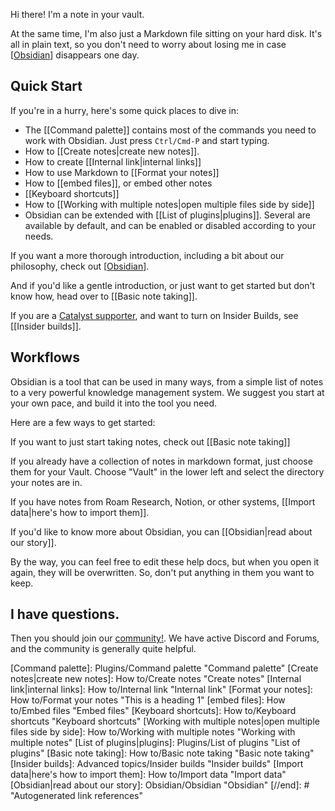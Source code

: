 Hi there! I'm a note in your vault.

At the same time, I'm also just a Markdown file sitting on your hard disk. It's all in plain text, so you don't need to worry about losing me in case [[Obsidian]] disappears one day.

## Quick Start

If you're in a hurry, here's some quick places to dive in:

- The [[Command palette]] contains most of the commands you need to work with Obsidian. Just press `Ctrl/Cmd-P` and start typing.
- How to [[Create notes|create new notes]].
- How to create [[Internal link|internal links]]
- How to use Markdown to [[Format your notes]]
- How to [[embed files]], or embed other notes
- [[Keyboard shortcuts]]
- How to [[Working with multiple notes|open multiple files side by side]]
- Obsidian can be extended with [[List of plugins|plugins]]. Several are available by default, and can be enabled or disabled according to your needs.

If you want a more thorough introduction, including a bit about our philosophy, check out [[Obsidian]].

And if you'd like a gentle introduction, or just want to get started but don't know how, head over to [[Basic note taking]].

If you are a [Catalyst supporter](https://obsidian.md/pricing), and want to turn on Insider Builds, see [[Insider builds]].

## Workflows

Obsidian is a tool that can be used in many ways, from a simple list of notes to a very powerful knowledge management system. We suggest you start at your own pace, and build it into the tool you need.

Here are a few ways to get started:

If you want to just start taking notes, check out [[Basic note taking]]

If you already have a collection of notes in markdown format, just choose them for your Vault. Choose "Vault" in the lower left and select the directory your notes are in.

If you have notes from Roam Research, Notion, or other systems, [[Import data|here's how to import them]].

If you'd like to know more about Obsidian, you can [[Obsidian|read about our story]].

By the way, you can feel free to edit these help docs, but when you open it again, they will be overwritten. So, don't put anything in them you want to keep.

## I have questions.

Then you should join our [community!](https://obsidian.md/community). We have active Discord and Forums, and the community is generally quite helpful.

[//begin]: # "Autogenerated link references for markdown compatibility"
[Obsidian]: Obsidian/Obsidian "Obsidian"
[Command palette]: Plugins/Command palette "Command palette"
[Create notes|create new notes]: How to/Create notes "Create notes"
[Internal link|internal links]: How to/Internal link "Internal link"
[Format your notes]: How to/Format your notes "This is a heading 1"
[embed files]: How to/Embed files "Embed files"
[Keyboard shortcuts]: How to/Keyboard shortcuts "Keyboard shortcuts"
[Working with multiple notes|open multiple files side by side]: How to/Working with multiple notes "Working with multiple notes"
[List of plugins|plugins]: Plugins/List of plugins "List of plugins"
[Basic note taking]: How to/Basic note taking "Basic note taking"
[Insider builds]: Advanced topics/Insider builds "Insider builds"
[Import data|here's how to import them]: How to/Import data "Import data"
[Obsidian|read about our story]: Obsidian/Obsidian "Obsidian"
[//end]: # "Autogenerated link references"
